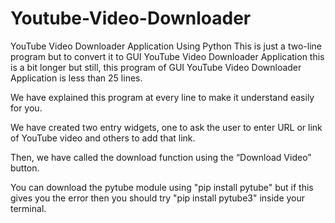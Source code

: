 # Youtube-Video-Downloader
YouTube Video Downloader Application Using Python
This is just a two-line program but to convert it to GUI YouTube Video Downloader Application this is a bit longer but still, this program of GUI YouTube Video Downloader Application is less than 25 lines.

We have explained this program at every line to make it understand easily for you.

We have created two entry widgets, one to ask the user to enter URL or link of YouTube video and others to add that link.

Then, we have called the download function using the “Download Video” button.

You can download the pytube module using
"pip install pytube" 
but if this gives you the error then you should try
"pip install pytube3"
inside your terminal.
